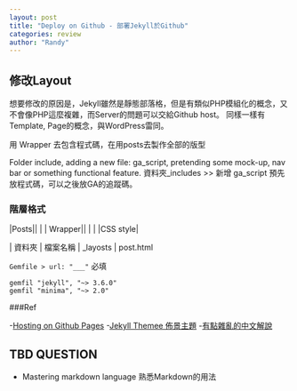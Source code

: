 ```yaml
---
layout: post
title: "Deploy on Github - 部署Jekyll於Github"
categories: review
author: "Randy"
---
```


 

## 修改Layout
想要修改的原因是，Jekyll雖然是靜態部落格，但是有類似PHP模組化的概念，又不會像PHP這麼複雜，而Server的問題可以交給Github host。
同樣一樣有Template, Page的概念，與WordPress雷同。

用 Wrapper 去包含程式碼，在用posts去製作全部的版型


Folder include, adding a new file: ga_script, pretending some mock-up, nav bar or something functional feature.
資料夾_includes >> 新增 ga_script 預先放程式碼，可以之後放GA的追蹤碼。


### 階層格式

|Posts||
|     |	Wrapper||
|     | |CSS style|


| 資料夾 | 檔案名稱 |
_layosts | post.html


` Gemfile > url: "___" ` 必填

```
gemfil "jekyll", "~> 3.6.0" 
gemfil "minima", "~> 2.0"

````

###Ref

-[Hosting on Github Pages](https://www.youtube.com/watch?v=fqFjuX4VZmU)
-[Jekyll Themee 佈景主題](http://jekyllthemes.org/)
-[有點雜亂的中文解說](http://xareelee.github.io/tech_note/2015/07/23/%E4%BD%BF%E7%94%A8-GitHub-Pages-%E5%92%8C-Jekyll-%E4%BE%86%E5%BB%BA%E7%AB%8B-Blog.html#why_github_pages_and_jekyll)


## TBD QUESTION
- Mastering markdown language 熟悉Markdown的用法
